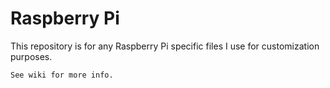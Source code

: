 # Raspberry Pi
This repository is for any Raspberry Pi specific files I use for customization purposes.

```
See wiki for more info.
```
